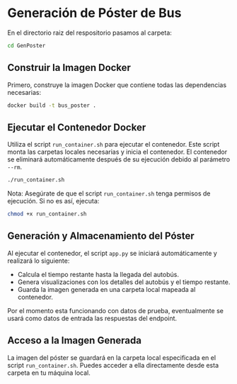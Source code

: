 # Generación de Póster de Bus
En el directorio raiz del respositorio pasamos al carpeta:

```bash
cd GenPoster
```

## Construir la Imagen Docker
Primero, construye la imagen Docker que contiene todas las dependencias necesarias:

```bash
docker build -t bus_poster .
```

## Ejecutar el Contenedor Docker
Utiliza el script ```run_container.sh``` para ejecutar el contenedor. Este script monta las carpetas locales necesarias y inicia el contenedor. El contenedor se eliminará automáticamente después de su ejecución debido al parámetro ```--rm```.

```bash
./run_container.sh
```

Nota: Asegúrate de que el script ```run_container.sh``` tenga permisos de ejecución. Si no es así, ejecuta:
```bash
chmod +x run_container.sh
```

## Generación y Almacenamiento del Póster
Al ejecutar el contenedor, el script ```app.py``` se iniciará automáticamente y realizará lo siguiente:

- Calcula el tiempo restante hasta la llegada del autobús.
- Genera visualizaciones con los detalles del autobús y el tiempo restante.
- Guarda la imagen generada en una carpeta local mapeada al contenedor.

Por el momento esta funcionando con datos de prueba, eventualmente se usará como datos de entrada las respuestas del endpoint.

## Acceso a la Imagen Generada
La imagen del póster se guardará en la carpeta local especificada en el script ```run_container.sh```. Puedes acceder a ella directamente desde esta carpeta en tu máquina local.